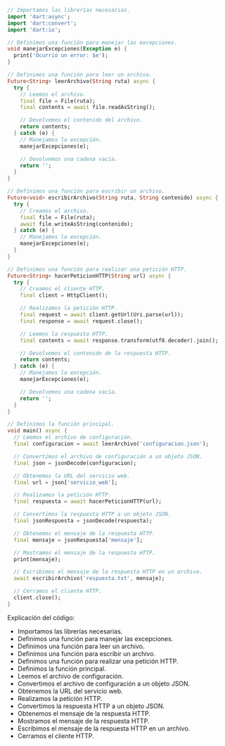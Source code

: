 ```dart
// Importamos las librerías necesarias.
import 'dart:async';
import 'dart:convert';
import 'dart:io';

// Definimos una función para manejar las excepciones.
void manejarExcepciones(Exception e) {
  print('Ocurrió un error: $e');
}

// Definimos una función para leer un archivo.
Future<String> leerArchivo(String ruta) async {
  try {
    // Leemos el archivo.
    final file = File(ruta);
    final contents = await file.readAsString();

    // Devolvemos el contenido del archivo.
    return contents;
  } catch (e) {
    // Manejamos la excepción.
    manejarExcepciones(e);

    // Devolvemos una cadena vacía.
    return '';
  }
}

// Definimos una función para escribir un archivo.
Future<void> escribirArchivo(String ruta, String contenido) async {
  try {
    // Creamos el archivo.
    final file = File(ruta);
    await file.writeAsString(contenido);
  } catch (e) {
    // Manejamos la excepción.
    manejarExcepciones(e);
  }
}

// Definimos una función para realizar una petición HTTP.
Future<String> hacerPeticionHTTP(String url) async {
  try {
    // Creamos el cliente HTTP.
    final client = HttpClient();

    // Realizamos la petición HTTP.
    final request = await client.getUrl(Uri.parse(url));
    final response = await request.close();

    // Leemos la respuesta HTTP.
    final contents = await response.transform(utf8.decoder).join();

    // Devolvemos el contenido de la respuesta HTTP.
    return contents;
  } catch (e) {
    // Manejamos la excepción.
    manejarExcepciones(e);

    // Devolvemos una cadena vacía.
    return '';
  }
}

// Definimos la función principal.
void main() async {
  // Leemos el archivo de configuración.
  final configuracion = await leerArchivo('configuracion.json');

  // Convertimos el archivo de configuración a un objeto JSON.
  final json = jsonDecode(configuracion);

  // Obtenemos la URL del servicio web.
  final url = json['servicio_web'];

  // Realizamos la petición HTTP.
  final respuesta = await hacerPeticionHTTP(url);

  // Convertimos la respuesta HTTP a un objeto JSON.
  final jsonRespuesta = jsonDecode(respuesta);

  // Obtenemos el mensaje de la respuesta HTTP.
  final mensaje = jsonRespuesta['mensaje'];

  // Mostramos el mensaje de la respuesta HTTP.
  print(mensaje);

  // Escribimos el mensaje de la respuesta HTTP en un archivo.
  await escribirArchivo('respuesta.txt', mensaje);

  // Cerramos el cliente HTTP.
  client.close();
}
```

Explicación del código:

* Importamos las librerías necesarias.
* Definimos una función para manejar las excepciones.
* Definimos una función para leer un archivo.
* Definimos una función para escribir un archivo.
* Definimos una función para realizar una petición HTTP.
* Definimos la función principal.
* Leemos el archivo de configuración.
* Convertimos el archivo de configuración a un objeto JSON.
* Obtenemos la URL del servicio web.
* Realizamos la petición HTTP.
* Convertimos la respuesta HTTP a un objeto JSON.
* Obtenemos el mensaje de la respuesta HTTP.
* Mostramos el mensaje de la respuesta HTTP.
* Escribimos el mensaje de la respuesta HTTP en un archivo.
* Cerramos el cliente HTTP.